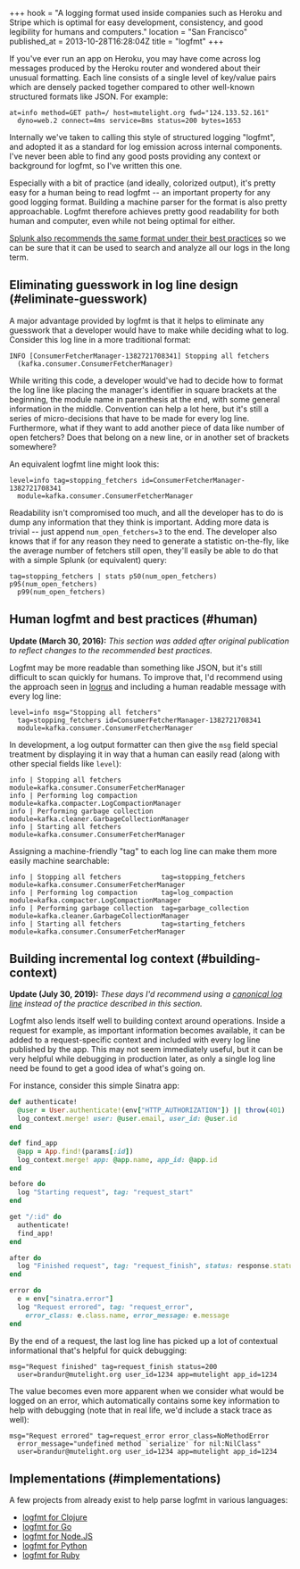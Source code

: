 +++
hook = "A logging format used inside companies such as Heroku and Stripe which is optimal for easy development, consistency, and good legibility for humans and computers."
location = "San Francisco"
published_at = 2013-10-28T16:28:04Z
title = "logfmt"
+++

If you've ever run an app on Heroku, you may have come
across log messages produced by the Heroku router and
wondered about their unusual formatting. Each line consists
of a single level of key/value pairs which are densely
packed together compared to other well-known structured
formats like JSON. For example:

    at=info method=GET path=/ host=mutelight.org fwd="124.133.52.161"
      dyno=web.2 connect=4ms service=8ms status=200 bytes=1653

Internally we've taken to calling this style of structured
logging "logfmt", and adopted it as a standard for log
emission across internal components. I've never been able
to find any good posts providing any context or background
for logfmt, so I've written this one.

Especially with a bit of practice (and ideally, colorized
output), it's pretty easy for a human being to read logfmt
-- an important property for any good logging format.
Building a machine parser for the format is also pretty
approachable. Logfmt therefore achieves pretty good
readability for both human and computer, even while not
being optimal for either.

[Splunk also recommends the same format under their best
practices][splunk] so we can be sure that it can be used to
search and analyze all our logs in the long term.

## Eliminating guesswork in log line design (#eliminate-guesswork)

A major advantage provided by logfmt is that it helps to
eliminate any guesswork that a developer would have to make
while deciding what to log. Consider this log line in a
more traditional format:

    INFO [ConsumerFetcherManager-1382721708341] Stopping all fetchers
      (kafka.consumer.ConsumerFetcherManager)

While writing this code, a developer would've had to decide
how to format the log line like placing the manager's
identifier in square brackets at the beginning, the module
name in parenthesis at the end, with some general
information in the middle. Convention can help a lot here,
but it's still a series of micro-decisions that have to be
made for every log line. Furthermore, what if they want to
add another piece of data like number of open fetchers?
Does that belong on a new line, or in another set of
brackets somewhere?

An equivalent logfmt line might look this:

    level=info tag=stopping_fetchers id=ConsumerFetcherManager-1382721708341
      module=kafka.consumer.ConsumerFetcherManager

Readability isn't compromised too much, and all the
developer has to do is dump any information that they think
is important. Adding more data is trivial -- just append
`num_open_fetchers=3` to the end. The developer also knows
that if for any reason they need to generate a statistic
on-the-fly, like the average number of fetchers still open,
they'll easily be able to do that with a simple Splunk (or
equivalent) query:

    tag=stopping_fetchers | stats p50(num_open_fetchers) p95(num_open_fetchers)
      p99(num_open_fetchers)

## Human logfmt and best practices (#human)

**Update (March 30, 2016):** *This section was added after
original publication to reflect changes to the recommended
best practices.*

Logfmt may be more readable than something like JSON, but it's still difficult
to scan quickly for humans. To improve that, I'd recommend using the approach
seen in [logrus][logrus] and including a human readable message with every log
line:

    level=info msg="Stopping all fetchers"
      tag=stopping_fetchers id=ConsumerFetcherManager-1382721708341
      module=kafka.consumer.ConsumerFetcherManager

In development, a log output formatter can then give the `msg` field special
treatment by displaying it in way that a human can easily read (along with
other special fields like `level`):

    info | Stopping all fetchers          module=kafka.consumer.ConsumerFetcherManager
    info | Performing log compaction      module=kafka.compacter.LogCompactionManager
    info | Performing garbage collection  module=kafka.cleaner.GarbageCollectionManager
    info | Starting all fetchers          module=kafka.consumer.ConsumerFetcherManager

Assigning a machine-friendly "tag" to each log line can
make them more easily machine searchable:

    info | Stopping all fetchers          tag=stopping_fetchers module=kafka.consumer.ConsumerFetcherManager
    info | Performing log compaction      tag=log_compaction module=kafka.compacter.LogCompactionManager
    info | Performing garbage collection  tag=garbage_collection module=kafka.cleaner.GarbageCollectionManager
    info | Starting all fetchers          tag=starting_fetchers module=kafka.consumer.ConsumerFetcherManager

## Building incremental log context (#building-context)

**Update (July 30, 2019):** *These days I'd recommend using
a [canonical log line](/canonical-log-lines) instead of the
practice described in this section.*

Logfmt also lends itself well to building context around operations. Inside a request for example, as important information becomes available, it can be added to a request-specific context and included with every log line published by the app. This may not seem immediately useful, but it can be very helpful while debugging in production later, as only a single log line need be found to get a good idea of what's going on.

For instance, consider this simple Sinatra app:

``` ruby
def authenticate!
  @user = User.authenticate!(env["HTTP_AUTHORIZATION"]) || throw(401)
  log_context.merge! user: @user.email, user_id: @user.id
end

def find_app
  @app = App.find!(params[:id])
  log_context.merge! app: @app.name, app_id: @app.id
end

before do
  log "Starting request", tag: "request_start"
end

get "/:id" do
  authenticate!
  find_app!
end

after do
  log "Finished request", tag: "request_finish", status: response.status
end

error do
  e = env["sinatra.error"]
  log "Request errored", tag: "request_error",
    error_class: e.class.name, error_message: e.message
end
```

By the end of a request, the last log line has picked up a
lot of contextual informational that's helpful for quick
debugging:

    msg="Request finished" tag=request_finish status=200 
      user=brandur@mutelight.org user_id=1234 app=mutelight app_id=1234

The value becomes even more apparent when we consider what would be logged on an error, which automatically contains some key information to help with debugging (note that in real life, we'd include a stack trace as well):

    msg="Request errored" tag=request_error error_class=NoMethodError
      error_message="undefined method `serialize' for nil:NilClass"
      user=brandur@mutelight.org user_id=1234 app=mutelight app_id=1234

## Implementations (#implementations)

A few projects from already exist to help parse logfmt in various languages:

* [logfmt for Clojure](https://github.com/tcrayford/logfmt)
* [logfmt for Go](http://godoc.org/github.com/kr/logfmt)
* [logfmt for Node.JS](https://github.com/csquared/node-logfmt)
* [logfmt for Python](https://github.com/jteppinette/python-logfmter)
* [logfmt for Ruby](https://github.com/cyberdelia/logfmt-ruby)

[logrus]: https://github.com/sirupsen/logrus
[splunk]: http://dev.splunk.com/view/logging-best-practices/SP-CAAADP6
